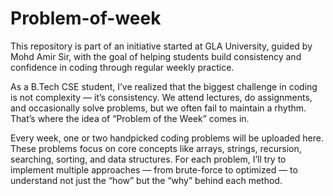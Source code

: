 # Problem-of-week
This repository is part of an initiative started at GLA University, guided by Mohd Amir Sir, with the goal of helping students build consistency and confidence in coding through regular weekly practice.

As a B.Tech CSE student, I’ve realized that the biggest challenge in coding is not complexity — it’s consistency. We attend lectures, do assignments, and occasionally solve problems, but we often fail to maintain a rhythm. That’s where the idea of “Problem of the Week” comes in.

Every week, one or two handpicked coding problems will be uploaded here. These problems focus on core concepts like arrays, strings, recursion, searching, sorting, and data structures. For each problem, I’ll try to implement multiple approaches — from brute-force to optimized — to understand not just the “how” but the “why” behind each method.
